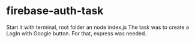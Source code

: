 # firebase-auth-task
Start it with terminal, root folder an node index.js
The task was to create a LogIn with Google button. 
For that, express was needed.

